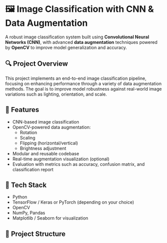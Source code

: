 # 🖼️ Image Classification with CNN & Data Augmentation

A robust image classification system built using **Convolutional Neural Networks (CNN)**, with advanced **data augmentation** techniques powered by **OpenCV** to improve model generalization and accuracy.

## 🔍 Project Overview

This project implements an end-to-end image classification pipeline, focusing on enhancing performance through a variety of data augmentation methods. The goal is to improve model robustness against real-world image variations such as lighting, orientation, and scale.

## 🚀 Features

- CNN-based image classification
- OpenCV-powered data augmentation:
  - Rotation
  - Scaling
  - Flipping (horizontal/vertical)
  - Brightness adjustment
- Modular and reusable codebase
- Real-time augmentation visualization (optional)
- Evaluation with metrics such as accuracy, confusion matrix, and classification report

## 🧠 Tech Stack

- Python
- TensorFlow / Keras or PyTorch (depending on your choice)
- OpenCV
- NumPy, Pandas
- Matplotlib / Seaborn for visualization

## 📁 Project Structure


